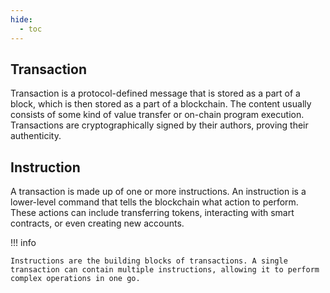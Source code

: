 ```yaml
---
hide:
  - toc
---
```


## Transaction

Transaction is a protocol-defined message that is stored as a part of a block, which is then stored as a part of a blockchain. The content usually consists of some kind of value transfer or on-chain program execution. Transactions are cryptographically signed by their authors, proving their authenticity.


## Instruction

A transaction is made up of one or more instructions. An instruction is a lower-level command that tells the blockchain what action to perform. These actions can include transferring tokens, interacting with smart contracts, or even creating new accounts.

!!! info

    Instructions are the building blocks of transactions. A single transaction can contain multiple instructions, allowing it to perform complex operations in one go.
